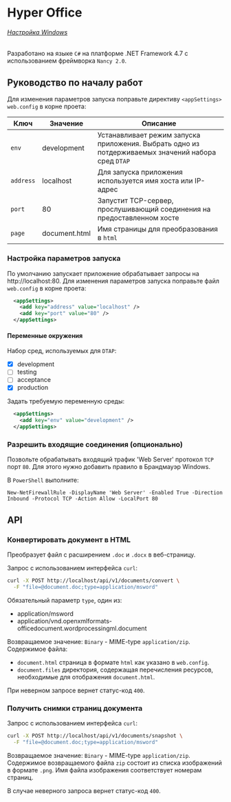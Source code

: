 # Hyper Office

###### [Настройка Windows](docs/windows.md)

Разработано на языке `C#` на платформе .NET Framework 4.7 с использованием фреймворка `Nancy 2.0`.

## Руководство по началу работ

Для изменения параметров запуска поправьте директиву `<appSettings>` `web.config` в корне проета:

| Ключ | Значение | Описание |
|------|----------|----------|
| `env` | development | Устанавливает режим запуска приложения. Выбрать одно из потдерживаемых значений набора сред `DTAP` |
| `address` | localhost | Для запуска приложения используется имя хоста или IP-адрес |
| `port` | 80 | Запустит TCP-сервер, прослушивающий соединения на предоставленном хосте |
| `page` | document.html | Имя страницы для преобразования в `html` |

### Настройка параметров запуска

По умолчанию запускает приложение обрабатывает запросы на http://localhost:80.
Для изменения параметров запуска поправьте файл `web.config` в корне проета:

```xml
  <appSettings>
    <add key="address" value="localhost" />
    <add key="port" value="80" />
  </appSettings>
```

#### Переменные окружения

Набор сред, используемых для `DTAP`:

- [x] development
- [ ] testing
- [ ] acceptance
- [x] production

Задать требуемую переменную среды:

```xml
  <appSettings>
    <add key="env" value="development" />
  </appSettings>
```

### Разрешить входящие соединения (опционально)

Позвольте обрабатывать входящий трафик 'Web Server' протокол `TCP` порт `80`.
Для этого нужно добавить правило в Брандмауэр Windows.

В `PowerShell` выполните:

```shell
New-NetFirewallRule -DisplayName 'Web Server' -Enabled True -Direction Inbound -Protocol TCP -Action Allow -LocalPort 80
```

## API

### Конвертировать документ в HTML

Преобразует файл с расширением `.doc` и `.docx` в веб-страницу.

Запрос с использованием интерфейса `curl`:

```bash
curl -X POST http://localhost/api/v1/documents/convert \
  -F "file=@document.doc;type=application/msword"
```

Обязательный параметр `type`, один из:

- application/msword
- application/vnd.openxmlformats-officedocument.wordprocessingml.document

Возвращаемое значение: `Binary` - MIME-type `application/zip`.
Содержимое файла:

- `document.html` страница в формате `html` как указано в `web.config`.
- `document.files` директория, содержащая перечисления ресурсов, необходимые для отображения `document.html`.

При неверном запросе вернет статус-код `400`.

### Получить снимки страниц документа

Запрос с использованием интерфейса `curl`:

```bash
curl -X POST http://localhost/api/v1/documents/snapshot \
  -F "file=@document.doc;type=application/msword"
```

Возвращаемое значение: `Binary` - MIME-type `application/zip`.
Содержимое возвращаемого файла `zip` состоит из списка изображений в формате `.png`.
Имя файла изображения соответствует номерам страниц.

В случае неверного запроса вернет статус-код `400`.
